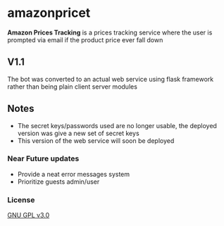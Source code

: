 # amazonpricet
__Amazon Prices Tracking__ is a prices tracking service where the user is prompted via email if the product price ever fall down
## V1.1
The bot was converted to an actual web service using flask framework rather than being plain client server modules
## Notes
- The secret keys/passwords used are no longer usable, the deployed version was give a new set of secret keys
- This version of the web service will soon be deployed
### Near Future updates
- Provide a neat error messages system
- Prioritize guests admin/user 
### License
[GNU GPL v3.0](https://choosealicense.com/licenses/agpl-3.0//)
